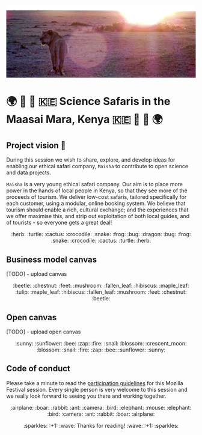 ![lion-sunset](https://github.com/Treblesteph/sci-fari-mozfest2016/raw/master/assets/lion_sun.jpg)

# :earth_africa: :lion: :microscope: :kenya: Science Safaris in the Maasai Mara, Kenya :kenya: :microscope: :lion: :earth_africa:

## Project vision :see_no_evil:

During this session we wish to share, explore, and develop ideas for enabling our ethical safari company, ```Maisha``` to contribute to open science and data projects.

```Maisha``` is a very young ethical safari company. Our aim is to place more power in the hands of local people in Kenya, so that they see more of the proceeds of tourism. We deliver low-cost safaris, tailored specifically for each customer, using a modular, online booking system. We believe that tourism should enable a rich, cultural exchange; and the experiences that we offer maximise this, and strip out exploitation of both local guides, and of tourists - so everyone gets a great deal!

<p align="center">:herb: :turtle: :cactus: :crocodile: :snake: :frog: :bug: :dragon: :bug: :frog: :snake: :crocodile: :cactus: :turtle: :herb:</p>

## Business model canvas

[TODO] - upload canvas

<p align="center">:beetle: :chestnut: :feet: :mushroom: :fallen_leaf: :hibiscus: :maple_leaf: :tulip: :maple_leaf: :hibiscus: :fallen_leaf: :mushroom: :feet: :chestnut: :beetle:</p>

## Open canvas

[TODO] - upload open canvas

<p align="center">:sunny: :sunflower: :bee: :zap: :fire: :snail: :blossom: :crescent_moon: :blossom: :snail: :fire: :zap: :bee: :sunflower: :sunny:</p>

## Code of conduct

Please take a minute to read the [participation guidelines](https://github.com/acabunoc/mozfest-repo-template/blob/master/CODE_OF_CONDUCT.md) for this Mozilla Festival session. Every single person is very welcome to this session and we really look forward to seeing you there and working together.

<p align="center">:airplane: :boar: :rabbit: :ant: :camera: :bird: :elephant: :mouse: :elephant: :bird: :camera: :ant: :rabbit: :boar: :airplane:</p>

<p align="center">:sparkles: :+1: :wave: Thanks for reading! :wave: :+1: :sparkles:</p>
